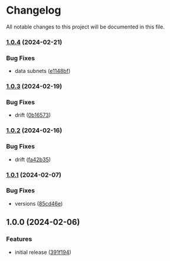 # Changelog

All notable changes to this project will be documented in this file.

### [1.0.4](https://github.com/finisterra-io/terraform-aws-elbv2/compare/v1.0.3...v1.0.4) (2024-02-21)


### Bug Fixes

* data subnets ([e1148bf](https://github.com/finisterra-io/terraform-aws-elbv2/commit/e1148bff1290af464e1764a9326e8ed42dd35caf))

### [1.0.3](https://github.com/finisterra-io/terraform-aws-elbv2/compare/v1.0.2...v1.0.3) (2024-02-19)


### Bug Fixes

* drift ([0b16573](https://github.com/finisterra-io/terraform-aws-elbv2/commit/0b16573504ffd494c5e14c7e1b58ae8542e22ea7))

### [1.0.2](https://github.com/finisterra-io/terraform-aws-elbv2/compare/v1.0.1...v1.0.2) (2024-02-16)


### Bug Fixes

* drift ([fa42b35](https://github.com/finisterra-io/terraform-aws-elbv2/commit/fa42b359897b8e598f25b9f15d6c46fc00127be4))

### [1.0.1](https://github.com/finisterra-io/terraform-aws-elbv2/compare/v1.0.0...v1.0.1) (2024-02-07)


### Bug Fixes

* versions ([85cd46e](https://github.com/finisterra-io/terraform-aws-elbv2/commit/85cd46eed404915d529fdea4bfdf724d4d0a6be6))

## 1.0.0 (2024-02-06)


### Features

* initial release ([391f194](https://github.com/finisterra-io/terraform-aws-elbv2/commit/391f194e4b1744353725b8b08f53d8427580ad6b))
